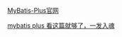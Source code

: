 [MyBatis-Plus官网](https://baomidou.com/)

[mybatis plus 看这篇就够了，一发入魂](https://juejin.cn/post/6961721367846715428#heading-20)

